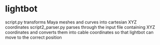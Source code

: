 # lightbot

script.py transforms Maya meshes and curves into cartesian XYZ coordinates
script2_parser.py parses through the input file containing XYZ coordinates and converts them into cable coordinates so that lightbot can move to the correct position
